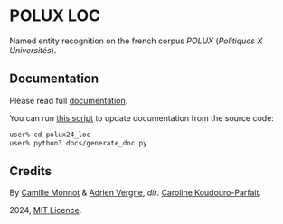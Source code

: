 # POLUX LOC
Named entity recognition on the french corpus _POLUX_ (_Politiques X Universités_).

## Documentation
Please read full [documentation](docs/documentation.md).

You can run [this script](docs/generate_doc.py) to update documentation from the source code:
```bash
user% cd polux24_loc
user% python3 docs/generate_doc.py
```

## Credits
By [Camille Monnot](https://github.com/Rber085) & [Adrien Vergne](https://github.com/TeaS0710), _dir_. [Caroline Koudouro-Parfait](https://github.com/carolinekoudoroparfait).

2024, [MIT Licence](https://opensource.org/license/mit).
